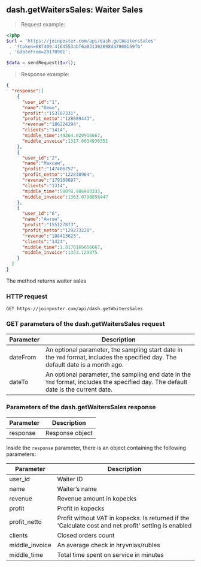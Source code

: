 ## dash.getWaitersSales: Waiter Sales

> Request example:

```php
<?php
$url = 'https://joinposter.com/api/dash.getWaitersSales'
 . '?token=687409:4164553abf6a031302898da7800b59fb'
 . '&dateFrom=20170901';

$data = sendRequest($url);
```

> Response example:

```json 
{
  "response":[
    {
      "user_id":"1",
      "name":"Demo",
      "profit":"153707331",
      "profit_netto":"128089443",
      "revenue":"186224294",
      "clients":"1414",
      "middle_time":49364.020916667,
      "middle_invoice":1317.0034936351
    },
    {
      "user_id":"2",
      "name":"Максим",
      "profit":"147406757",
      "profit_netto":"122838964",
      "revenue":"179108697",
      "clients":"1314",
      "middle_time":58078.986483333,
      "middle_invoice":1363.0798858447
    },
    {
      "user_id":"6",
      "name":"Антон",
      "profit":"155127873",
      "profit_netto":"129273228",
      "revenue":"188413623",
      "clients":"1424",
      "middle_time":1.8170166666667,
      "middle_invoice":1323.129375
    }
  ]
}
```

The method returns waiter sales

### HTTP request

`GET https://joinposter.com/api/dash.getWaitersSales`

### GET parameters of the dash.getWaitersSales request

Parameter | Description
--------- | -----------
dateFrom | An optional parameter, the sampling start date in the `Ymd` format, includes the specified day. The default date is a month ago.
dateTo | An optional parameter, the sampling end date in the `Ymd` format, includes the specified day. The default date is the current date.

### Parameters of the dash.getWaitersSales response

Parameter | Description
--------- | -----------
response | Response object

Inside the `response` parameter, there is an object containing the following parameters:

Parameter | Description
--------- | -----------
user_id | Waiter ID
name | Waiter’s name
revenue | Revenue amount in kopecks
profit | Profit in kopecks
profit_netto | Profit without VAT in kopecks. Is returned if the 'Calculate cost and net profit' setting is enabled
clients | Closed orders count
middle_invoice | An average check in hryvnias/rubles
middle_time | Total time spent on service in minutes
